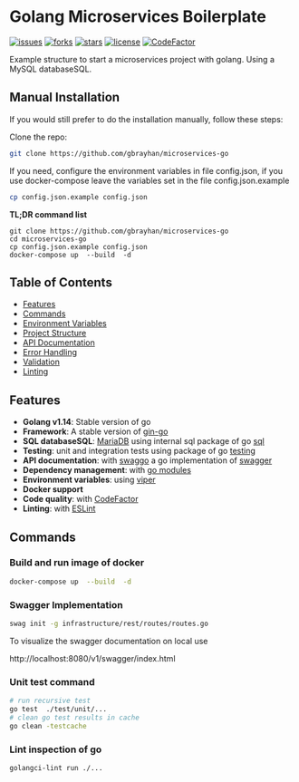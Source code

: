 # Golang Microservices Boilerplate

[![issues](https://img.shields.io/github/issues/gbrayhan/microservices-go)](https://github.com/gbrayhan/microservices-go/tree/master/.github/ISSUE_TEMPLATE)
[![forks](https://img.shields.io/github/forks/gbrayhan/microservices-go)](https://github.com/gbrayhan/microservices-go/network/members)
[![stars](https://img.shields.io/github/stars/gbrayhan/microservices-go)](https://github.com/gbrayhan/microservices-go/stargazers)
[![license](https://img.shields.io/github/license/gbrayhan/microservices-go)](https://github.com/gbrayhan/microservices-go/tree/master/LICENSE)
[![CodeFactor](https://www.codefactor.io/repository/github/gbrayhan/microservices-go/badge/master)](https://www.codefactor.io/repository/github/gbrayhan/microservices-go/overview/master)

Example structure to start a microservices project with golang. Using a MySQL databaseSQL.

## Manual Installation

If you would still prefer to do the installation manually, follow these steps:

Clone the repo:

```bash
git clone https://github.com/gbrayhan/microservices-go
```

If you need, configure the environment variables in file config.json, if you use docker-compose leave the variables set
in the file config.json.example

```bash 
cp config.json.example config.json
```

**TL;DR command list**

    git clone https://github.com/gbrayhan/microservices-go
    cd microservices-go
    cp config.json.example config.json
    docker-compose up  --build  -d


## Table of Contents

- [Features](#features)
- [Commands](#commands)
- [Environment Variables](#environment-variables)
- [Project Structure](#project-structure)
- [API Documentation](#api-documentation)
- [Error Handling](#error-handling)
- [Validation](#validation)
- [Linting](#linting)

## Features

- **Golang v1.14**: Stable version of go
- **Framework**: A stable version of [gin-go](https://github.com/gin-gonic/gin)
- **SQL databaseSQL**: [MariaDB](https://mariadb.org/) using internal sql package of
  go [sql](https://golang.org/pkg/databaseSQL/sql/)
- **Testing**: unit and integration tests using package of go [testing](https://golang.org/pkg/testing/)
- **API documentation**: with [swaggo](https://github.com/swaggo/swag) a go implementation
  of [swagger](https://swagger.io/)
- **Dependency management**: with [go modules](https://golang.org/ref/mod)
- **Environment variables**: using [viper](https://github.com/spf13/viper)
- **Docker support**
- **Code quality**: with [CodeFactor](https://www.codefactor.io/)
- **Linting**: with [ESLint](https://eslint.org)

## Commands

### Build and run image of docker

```bash
docker-compose up  --build  -d
```

### Swagger Implementation

```bash
swag init -g infrastructure/rest/routes/routes.go
```
To visualize the swagger documentation on local use 

http://localhost:8080/v1/swagger/index.html


### Unit test command

```bash
# run recursive test
go test  ./test/unit/...
# clean go test results in cache
go clean -testcache
```

### Lint inspection of go

```bash
golangci-lint run ./...
```



